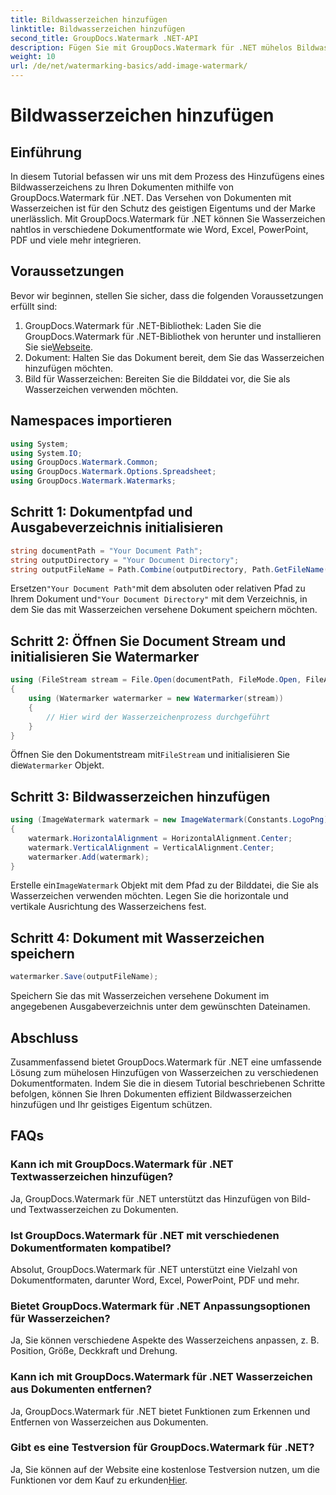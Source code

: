 ```yaml
---
title: Bildwasserzeichen hinzufügen
linktitle: Bildwasserzeichen hinzufügen
second_title: GroupDocs.Watermark .NET-API
description: Fügen Sie mit GroupDocs.Watermark für .NET mühelos Bildwasserzeichen zu Ihren Dokumenten hinzu. Schützen Sie Ihr geistiges Eigentum ganz einfach.
weight: 10
url: /de/net/watermarking-basics/add-image-watermark/
---
```


# Bildwasserzeichen hinzufügen

## Einführung
In diesem Tutorial befassen wir uns mit dem Prozess des Hinzufügens eines Bildwasserzeichens zu Ihren Dokumenten mithilfe von GroupDocs.Watermark für .NET. Das Versehen von Dokumenten mit Wasserzeichen ist für den Schutz des geistigen Eigentums und der Marke unerlässlich. Mit GroupDocs.Watermark für .NET können Sie Wasserzeichen nahtlos in verschiedene Dokumentformate wie Word, Excel, PowerPoint, PDF und viele mehr integrieren.
## Voraussetzungen
Bevor wir beginnen, stellen Sie sicher, dass die folgenden Voraussetzungen erfüllt sind:
1.  GroupDocs.Watermark für .NET-Bibliothek: Laden Sie die GroupDocs.Watermark für .NET-Bibliothek von herunter und installieren Sie sie[Webseite](https://releases.groupdocs.com/Watermark/net/).
2. Dokument: Halten Sie das Dokument bereit, dem Sie das Wasserzeichen hinzufügen möchten.
3. Bild für Wasserzeichen: Bereiten Sie die Bilddatei vor, die Sie als Wasserzeichen verwenden möchten.

## Namespaces importieren
```csharp
using System;
using System.IO;
using GroupDocs.Watermark.Common;
using GroupDocs.Watermark.Options.Spreadsheet;
using GroupDocs.Watermark.Watermarks;
```
## Schritt 1: Dokumentpfad und Ausgabeverzeichnis initialisieren
```csharp
string documentPath = "Your Document Path";
string outputDirectory = "Your Document Directory";
string outputFileName = Path.Combine(outputDirectory, Path.GetFileName(documentPath));
```
 Ersetzen`"Your Document Path"`mit dem absoluten oder relativen Pfad zu Ihrem Dokument und`"Your Document Directory"` mit dem Verzeichnis, in dem Sie das mit Wasserzeichen versehene Dokument speichern möchten.
## Schritt 2: Öffnen Sie Document Stream und initialisieren Sie Watermarker
```csharp
using (FileStream stream = File.Open(documentPath, FileMode.Open, FileAccess.ReadWrite))
{
    using (Watermarker watermarker = new Watermarker(stream))
    {
        // Hier wird der Wasserzeichenprozess durchgeführt
    }
}
```
 Öffnen Sie den Dokumentstream mit`FileStream` und initialisieren Sie die`Watermarker` Objekt.
## Schritt 3: Bildwasserzeichen hinzufügen
```csharp
using (ImageWatermark watermark = new ImageWatermark(Constants.LogoPng))
{
    watermark.HorizontalAlignment = HorizontalAlignment.Center;
    watermark.VerticalAlignment = VerticalAlignment.Center;
    watermarker.Add(watermark);
}
```
 Erstelle ein`ImageWatermark` Objekt mit dem Pfad zu der Bilddatei, die Sie als Wasserzeichen verwenden möchten. Legen Sie die horizontale und vertikale Ausrichtung des Wasserzeichens fest.
## Schritt 4: Dokument mit Wasserzeichen speichern
```csharp
watermarker.Save(outputFileName);
```
Speichern Sie das mit Wasserzeichen versehene Dokument im angegebenen Ausgabeverzeichnis unter dem gewünschten Dateinamen.

## Abschluss
Zusammenfassend bietet GroupDocs.Watermark für .NET eine umfassende Lösung zum mühelosen Hinzufügen von Wasserzeichen zu verschiedenen Dokumentformaten. Indem Sie die in diesem Tutorial beschriebenen Schritte befolgen, können Sie Ihren Dokumenten effizient Bildwasserzeichen hinzufügen und Ihr geistiges Eigentum schützen.
## FAQs
### Kann ich mit GroupDocs.Watermark für .NET Textwasserzeichen hinzufügen?
Ja, GroupDocs.Watermark für .NET unterstützt das Hinzufügen von Bild- und Textwasserzeichen zu Dokumenten.
### Ist GroupDocs.Watermark für .NET mit verschiedenen Dokumentformaten kompatibel?
Absolut, GroupDocs.Watermark für .NET unterstützt eine Vielzahl von Dokumentformaten, darunter Word, Excel, PowerPoint, PDF und mehr.
### Bietet GroupDocs.Watermark für .NET Anpassungsoptionen für Wasserzeichen?
Ja, Sie können verschiedene Aspekte des Wasserzeichens anpassen, z. B. Position, Größe, Deckkraft und Drehung.
### Kann ich mit GroupDocs.Watermark für .NET Wasserzeichen aus Dokumenten entfernen?
Ja, GroupDocs.Watermark für .NET bietet Funktionen zum Erkennen und Entfernen von Wasserzeichen aus Dokumenten.
### Gibt es eine Testversion für GroupDocs.Watermark für .NET?
 Ja, Sie können auf der Website eine kostenlose Testversion nutzen, um die Funktionen vor dem Kauf zu erkunden[Hier](https://releases.groupdocs.com/).